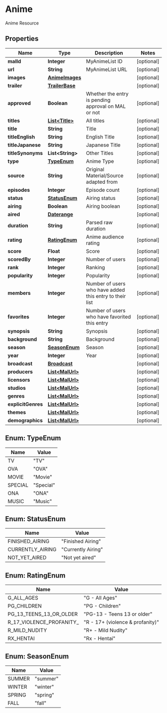 

# Anime

Anime Resource

## Properties

| Name | Type | Description | Notes |
|------------ | ------------- | ------------- | -------------|
|**malId** | **Integer** | MyAnimeList ID |  [optional] |
|**url** | **String** | MyAnimeList URL |  [optional] |
|**images** | [**AnimeImages**](AnimeImages.md) |  |  [optional] |
|**trailer** | [**TrailerBase**](TrailerBase.md) |  |  [optional] |
|**approved** | **Boolean** | Whether the entry is pending approval on MAL or not |  [optional] |
|**titles** | [**List&lt;Title&gt;**](Title.md) | All titles |  [optional] |
|**title** | **String** | Title |  [optional] |
|**titleEnglish** | **String** | English Title |  [optional] |
|**titleJapanese** | **String** | Japanese Title |  [optional] |
|**titleSynonyms** | **List&lt;String&gt;** | Other Titles |  [optional] |
|**type** | [**TypeEnum**](#TypeEnum) | Anime Type |  [optional] |
|**source** | **String** | Original Material/Source adapted from |  [optional] |
|**episodes** | **Integer** | Episode count |  [optional] |
|**status** | [**StatusEnum**](#StatusEnum) | Airing status |  [optional] |
|**airing** | **Boolean** | Airing boolean |  [optional] |
|**aired** | [**Daterange**](Daterange.md) |  |  [optional] |
|**duration** | **String** | Parsed raw duration |  [optional] |
|**rating** | [**RatingEnum**](#RatingEnum) | Anime audience rating |  [optional] |
|**score** | **Float** | Score |  [optional] |
|**scoredBy** | **Integer** | Number of users |  [optional] |
|**rank** | **Integer** | Ranking |  [optional] |
|**popularity** | **Integer** | Popularity |  [optional] |
|**members** | **Integer** | Number of users who have added this entry to their list |  [optional] |
|**favorites** | **Integer** | Number of users who have favorited this entry |  [optional] |
|**synopsis** | **String** | Synopsis |  [optional] |
|**background** | **String** | Background |  [optional] |
|**season** | [**SeasonEnum**](#SeasonEnum) | Season |  [optional] |
|**year** | **Integer** | Year |  [optional] |
|**broadcast** | [**Broadcast**](Broadcast.md) |  |  [optional] |
|**producers** | [**List&lt;MalUrl&gt;**](MalUrl.md) |  |  [optional] |
|**licensors** | [**List&lt;MalUrl&gt;**](MalUrl.md) |  |  [optional] |
|**studios** | [**List&lt;MalUrl&gt;**](MalUrl.md) |  |  [optional] |
|**genres** | [**List&lt;MalUrl&gt;**](MalUrl.md) |  |  [optional] |
|**explicitGenres** | [**List&lt;MalUrl&gt;**](MalUrl.md) |  |  [optional] |
|**themes** | [**List&lt;MalUrl&gt;**](MalUrl.md) |  |  [optional] |
|**demographics** | [**List&lt;MalUrl&gt;**](MalUrl.md) |  |  [optional] |



## Enum: TypeEnum

| Name | Value |
|---- | -----|
| TV | &quot;TV&quot; |
| OVA | &quot;OVA&quot; |
| MOVIE | &quot;Movie&quot; |
| SPECIAL | &quot;Special&quot; |
| ONA | &quot;ONA&quot; |
| MUSIC | &quot;Music&quot; |



## Enum: StatusEnum

| Name | Value |
|---- | -----|
| FINISHED_AIRING | &quot;Finished Airing&quot; |
| CURRENTLY_AIRING | &quot;Currently Airing&quot; |
| NOT_YET_AIRED | &quot;Not yet aired&quot; |



## Enum: RatingEnum

| Name | Value |
|---- | -----|
| G_ALL_AGES | &quot;G - All Ages&quot; |
| PG_CHILDREN | &quot;PG - Children&quot; |
| PG_13_TEENS_13_OR_OLDER | &quot;PG-13 - Teens 13 or older&quot; |
| R_17_VIOLENCE_PROFANITY_ | &quot;R - 17+ (violence &amp; profanity)&quot; |
| R_MILD_NUDITY | &quot;R+ - Mild Nudity&quot; |
| RX_HENTAI | &quot;Rx - Hentai&quot; |



## Enum: SeasonEnum

| Name | Value |
|---- | -----|
| SUMMER | &quot;summer&quot; |
| WINTER | &quot;winter&quot; |
| SPRING | &quot;spring&quot; |
| FALL | &quot;fall&quot; |



